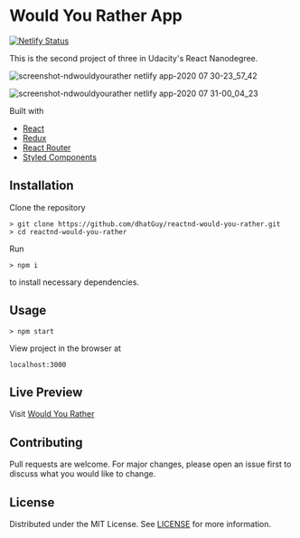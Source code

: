 # Would You Rather App

[![Netlify Status](https://api.netlify.com/api/v1/badges/5def95fb-5afa-4948-a41c-6d19048e5499/deploy-status)](https://app.netlify.com/sites/ndwouldyourather/deploys)

This is the second project of three in Udacity's React Nanodegree.

![screenshot-ndwouldyourather netlify app-2020 07 30-23_57_42](https://user-images.githubusercontent.com/51405947/88982832-3781dc80-d2c1-11ea-8917-594c6f283398.png)

![screenshot-ndwouldyourather netlify app-2020 07 31-00_04_23](https://user-images.githubusercontent.com/51405947/88982918-76b02d80-d2c1-11ea-9949-0c2cfc563d9e.png)

Built with
- [React](https://reactjs.org)
- [Redux](https://redux.js.org)
- [React Router](https://reactrouter.com/)
- [Styled Components](https://styled-components.com/)

## Installation

Clone the repository
```git
> git clone https://github.com/dhatGuy/reactnd-would-you-rather.git
> cd reactnd-would-you-rather 
```

Run 

``` npm
> npm i
``` 

to install necessary dependencies.

## Usage

```npm
> npm start
```
View project in the browser at

```
localhost:3000
```

## Live Preview

Visit [Would You Rather](https://ndwouldyourather.netlify.app)

## Contributing
Pull requests are welcome. For major changes, please open an issue first to discuss what you would like to change.


## License
Distributed under the MIT License. See [LICENSE](https://github.com/dhatGuy/reactnd-would-you-rather/blob/master/LICENSE)  for more information.
